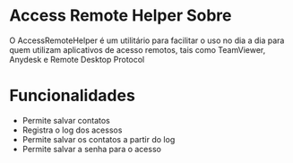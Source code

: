 # Access Remote Helper  Sobre
O AccessRemoteHelper é um utilitário para facilitar o uso no dia a dia para quem utilizam aplicativos de acesso remotos, tais como TeamViewer, Anydesk e Remote Desktop Protocol

# Funcionalidades
* Permite salvar contatos
* Registra o log dos acessos
* Permite salvar os contatos a partir do log
* Permite salvar a senha para o acesso

